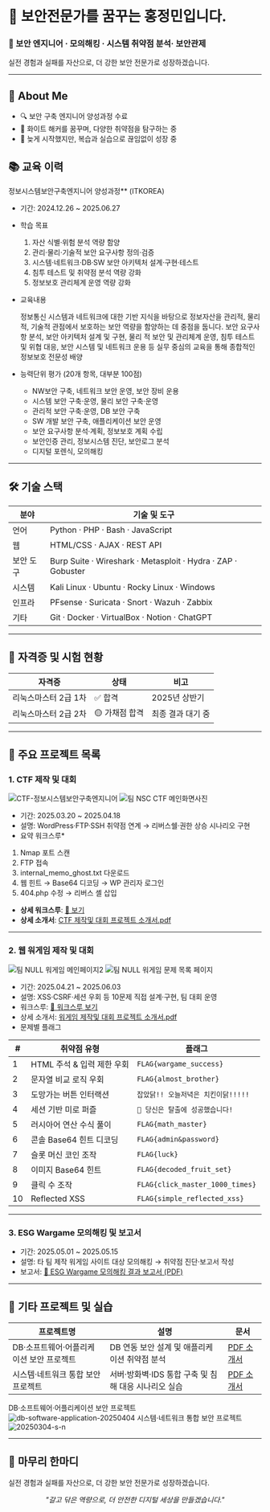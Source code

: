 # 👋 보안전문가를 꿈꾸는 홍정민입니다.

### 🔐 보안 엔지니어 · 모의해킹 · 시스템 취약점 분석· 보안관제

실전 경험과 실패를 자산으로, 더 강한 보안 전문가로 성장하겠습니다.

---
## 📌 About Me  
- 🔍 보안 구축 엔지니어 양성과정 수료  
- 🎯 화이트 해커를 꿈꾸며, 다양한 취약점을 탐구하는 중  
- 🧠 늦게 시작했지만, 복습과 실습으로 끊임없이 성장 중 
## 📚 교육 이력
정보시스템보안구축엔지니어 양성과정** (ITKOREA)  
- 기간: 2024.12.26 ~ 2025.06.27  
- 학습 목표  
  1. 자산 식별·위험 분석 역량 함양  
  1. 관리·물리·기술적 보안 요구사항 정의·검증  
  1. 시스템·네트워크·DB·SW 보안 아키텍처 설계·구현·테스트  
  1. 침투 테스트 및 취약점 분석 역량 강화  
  1. 정보보호 관리체계 운영 역량 강화
- 교육내용

  정보통신 시스템과 네트워크에 대한 기반 지식을 바탕으로 정보자산을 관리적, 물리적, 기술적 관점에서 보호하는 보안 역량을 함양하는 데 중점을 둡니다. 보안 요구사항 분석, 보안 아키텍처 설계 및 구현, 물리   적 보안 및 관리체계 운영, 침투 테스트 및 위협 대응, 보안 시스템 및 네트워크 운용 등 실무 중심의 교육을 통해 종합적인 정보보호 전문성 배양
- 능력단위 평가 (20개 항목, 대부분 100점)  
  - NW보안 구축, 네트워크 보안 운영, 보안 장비 운용  
  - 시스템 보안 구축·운영, 물리 보안 구축·운영  
  - 관리적 보안 구축·운영, DB 보안 구축  
  - SW 개발 보안 구축, 애플리케이션 보안 운영  
  - 보안 요구사항 분석·계획, 정보보호 계획 수립  
  - 보안인증 관리, 정보시스템 진단, 보안로그 분석  
  - 디지털 포렌식, 모의해킹

---

## 🛠 기술 스택
| 분야      | 기술 및 도구                                             |
|-----------|---------------------------------------------------------|
| 언어      | Python · PHP · Bash · JavaScript                         |
| 웹        | HTML/CSS · AJAX · REST API                               |
| 보안 도구 | Burp Suite · Wireshark · Metasploit · Hydra · ZAP · Gobuster |
| 시스템    | Kali Linux · Ubuntu · Rocky Linux · Windows               |
| 인프라    | PFsense · Suricata · Snort · Wazuh · Zabbix                |
| 기타      | Git · Docker · VirtualBox · Notion · ChatGPT              |

---

## 📄 자격증 및 시험 현황
| 자격증                   | 상태             | 비고              |
|-------------------------|------------------|-------------------|
| 리눅스마스터 2급 1차    | ✅ 합격          | 2025년 상반기     |
| 리눅스마스터 2급 2차    | 🟡 가채점 합격   | 최종 결과 대기 중 |

---

## 🧩 주요 프로젝트 목록
### 1. CTF 제작 및 대회
![CTF-정보시스템보안구축엔지니어](https://github.com/user-attachments/assets/9f7f9bb3-16ae-4a10-929f-3095bae20d5d)
![팀 NSC CTF 메인화면사진](https://github.com/user-attachments/assets/f94ab1e0-56d0-4407-9cd3-f78c2bf308e2)
  
- 기간: 2025.03.20 ~ 2025.04.18  
- 설명: WordPress·FTP·SSH 취약점 연계 → 리버스쉘·권한 상승 시나리오 구현  
- 요약 워크스루* 
1. Nmap 포트 스캔
1. FTP 접속
1. internal_memo_ghost.txt 다운로드
1. 웹 힌트 → Base64 디코딩 → WP 관리자 로그인
1. 404.php 수정 → 리버스 셸 삽입
  
- **상세 워크스루**: [🔗 보기](./project/팀%20NSC%20제작%20CTF%20워크스루.pdf)
- **상세 소개서**: [CTF 제작및 대회 프로젝트 소개서.pdf](./project/CTF%20제작및%20대회%20프로젝트%20소개서.pdf)

---

### 2. 웹 워게임 제작 및 대회 
![팀 NULL 워게임 메인페이지2](https://github.com/user-attachments/assets/4e5b9c32-6a4d-4a00-94a9-c00dd0a22aba)
![팀 NULL 워게임 문제 목록 페이지](https://github.com/user-attachments/assets/2ef793ad-812d-4c17-93c9-fb0a980e07db)

- 기간: 2025.04.21 ~ 2025.06.03  
- 설명: XSS·CSRF·세션 우회 등 10문제 직접 설계·구현, 팀 대회 운영  
- 워크스루: [🔗 워크스루 보기](./project/워게임%20워크스루(홍정민).pdf)
- 상세 소개서: [워게임 제작및 대회 프로젝트 소개서.pdf](./project/워게임%20제작및%20대회%20프로젝트%20소개서.pdf)  
- 문제별 플래그

| #  | 취약점 유형                   | 플래그                                    |
|----|-----------------------------|-----------------------------------------|
| 1  | HTML 주석 & 입력 제한 우회    | `FLAG{wargame_success}`                 |
| 2  | 문자열 비교 로직 우회         | `FLAG{almost_brother}`                  |
| 3  | 도망가는 버튼 인터랙션         | `잡았닭!! 오늘저녁은 치킨이닭!!!!!`        |
| 4  | 세션 기반 미로 퍼즐           | `🎉 당신은 탈출에 성공했습니다!`           |
| 5  | 러시아어 연산 수식 풀이        | `FLAG{math_master}`                     |
| 6  | 콘솔 Base64 힌트 디코딩       | `FLAG{admin&password}`                  |
| 7  | 슬롯 머신 코인 조작           | `FLAG{luck}`                            |
| 8  | 이미지 Base64 힌트             | `FLAG{decoded_fruit_set}`               |
| 9  | 클릭 수 조작                  | `FLAG{click_master_1000_times}`         |
| 10 | Reflected XSS                | `FLAG{simple_reflected_xss}`            |

---

### 3. ESG Wargame 모의해킹 및 보고서  
- 기간: 2025.05.01 ~ 2025.05.15  
- 설명: 타 팀 제작 워게임 사이트 대상 모의해킹 → 취약점 진단·보고서 작성  
- 보고서: [📝 ESG Wargame 모의해킹 결과 보고서 (PDF)](./project/홍정민%20모의해킹%20결과%20보고서.pdf)

---

## 📂 기타 프로젝트 및 실습
| 프로젝트명                                 | 설명                                                      | 문서                                             |
|--------------------------------------------|-----------------------------------------------------------|--------------------------------------------------|
| DB·소프트웨어·어플리케이션 보안 프로젝트   | DB 연동 보안 설계 및 애플리케이션 취약점 분석             | [PDF 소개서](./project/DB%20소프트웨어%20어플리케이션%20프로젝트%20소개서.pdf) |
| 시스템·네트워크 통합 보안 프로젝트         | 서버·방화벽·IDS 통합 구축 및 침해 대응 시나리오 실습      | [PDF 소개서](./project/시스템%20네트워크%20통합%20프로젝트%20소개서.pdf) |

DB·소프트웨어·어플리케이션 보안 프로젝트
![db-software-application-20250404](https://github.com/user-attachments/assets/3b34084c-c206-44b4-be8a-06bf89ee6498)
시스템·네트워크 통합 보안 프로젝트
![20250304-s-n](https://github.com/user-attachments/assets/6eca2a8c-8ca6-4301-a6f9-555883e4536c)


---

## 🎯 마무리 한마디
실전 경험과 실패를 자산으로, 더 강한 보안 전문가로 성장하겠습니다.

<p align="center"><em>"갈고 닦은 역량으로, 더 안전한 디지털 세상을 만들겠습니다."</em></p>
